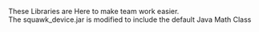 These Libraries are Here to make team work easier.<br>
The squawk_device.jar is modified to include the default Java Math Class